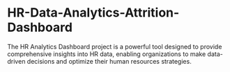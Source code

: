 # HR-Data-Analytics-Attrition-Dashboard
The HR Analytics Dashboard project is a powerful tool designed to provide comprehensive insights into HR data, enabling organizations to make data-driven decisions and optimize their human resources strategies.
